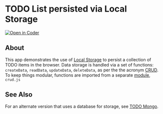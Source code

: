 # TODO List persisted via Local Storage
[![Open in Coder](https://ixdcoder.com/open-in-coder.svg)](https://ixdcoder.com/templates/Static/workspace?name=TODO-Local&mode=auto&param.git_repo=https://bender.sheridanc.on.ca/system-design/todo-local&param.code_template=custom)

## About
This app demonstrates the use of [Local Storage](https://developer.mozilla.org/en-US/docs/Web/API/Window/localStorage) to persist a collection of TODO items in the browser. Data storage is handled via a set of functions: `createData`, `readData`, `updateData`, `deleteData`, as per the the acronym [CRUD](https://developer.mozilla.org/en-US/docs/Glossary/CRUD). To keep things modular, functions are imported from a separate [module](https://developer.mozilla.org/en-US/docs/Web/JavaScript/Guide/Modules), `crud.js`

## See Also
For an alternate version that uses a database for storage, see [TODO Mongo](https://bender.sheridanc.on.ca/system-design/todo-mongo).
